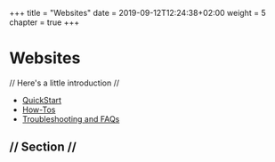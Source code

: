 +++
title = "Websites"
date = 2019-09-12T12:24:38+02:00
weight = 5
chapter = true
+++

# Websites

// Here's a little introduction //

- [QuickStart]()
- [How-Tos]()
- [Troubleshooting and FAQs]()

## // Section //
